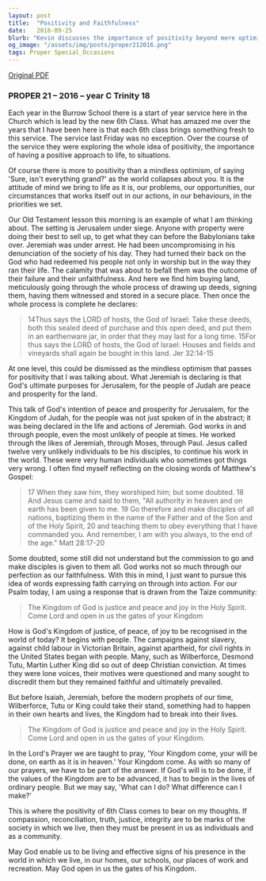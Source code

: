 ```yaml
---
layout: post
title:  "Positivity and Faithfulness"
date:   2016-09-25
blurb: "Kevin discusses the importance of positivity beyond mere optimism, using the example of Jeremiah buying land during Jerusalem's siege as a sign of faith in God's promises. He emphasizes that God's work is carried out through the faithfulness of ordinary people, and that the values of God's Kingdom—justice, peace, and joy—must be evident in our lives to effect change in the world."
og_image: "/assets/img/posts/proper212016.png"
tags: Proper Special_Occasions
---
```

[Original PDF](/assets/pdf/proper212016.pdf)    
### PROPER 21 – 2016 – year C Trinity 18

Each year in the Burrow School there is a start of year service here in the Church which is lead by the new 6th Class. What has amazed me over the years that I have been here is that each 6th class brings something fresh to this service. The service last Friday was no exception. Over the course of the service they were exploring the whole idea of positivity, the importance of having a positive approach to life, to situations.

Of course there is more to positivity than a mindless optimism, of saying 'Sure, isn't everything grand?' as the world collapses about you. It is the attitude of mind we bring to life as it is, our problems, our opportunities, our circumstances that works itself out in our actions, in our behaviours, in the priorities we set.

Our Old Testament lesson this morning is an example of what I am thinking about. The setting is Jerusalem under siege. Anyone with property were doing their best to sell up, to get what they can before the Babylonians take over. Jeremiah was under arrest. He had been uncompromising in his denunciation of the society of his day. They had turned their back on the God who had redeemed his people not only in worship but in the way they ran their life. The calamity that was about to befall them was the outcome of their failure and their unfaithfulness. And here we find him buying land, meticulously going through the whole process of drawing up deeds, signing them, having them witnessed and stored in a secure place. Then once the whole process is complete he declares:

> 14Thus says the LORD of hosts, the God of Israel: Take these deeds, both this sealed deed of purchase and this open deed, and put them in an earthenware jar, in order that they may last for a long time. 15For thus says the LORD of hosts, the God of Israel: Houses and fields and vineyards shall again be bought in this land. Jer 32:14-15

At one level, this could be dismissed as the mindless optimism that passes for positivity that I was talking about. What Jeremiah is declaring is that God's ultimate purposes for Jerusalem, for the people of Judah are peace and prosperity for the land.

This talk of God's intention of peace and prosperity for Jerusalem, for the Kingdom of Judah, for the people was not just spoken of in the abstract; it was being declared in the life and actions of Jeremiah. God works in and through people, even the most unlikely of people at times. He worked through the likes of Jeremiah, through Moses, through Paul. Jesus called twelve very unlikely individuals to be his disciples, to continue his work in the world. These were very human individuals who sometimes got things very wrong. I often find myself reflecting on the closing words of Matthew's Gospel:

> 17 When they saw him, they worshiped him; but some doubted. 18 And Jesus came and said to them, "All authority in heaven and on earth has been given to me. 19 Go therefore and make disciples of all nations, baptizing them in the name of the Father and of the Son and of the Holy Spirit, 20 and teaching them to obey everything that I have commanded you. And remember, I am with you always, to the end of the age." Matt 28:17-20

Some doubted, some still did not understand but the commission to go and make disciples is given to them all. God works not so much through our perfection as our faithfulness. With this in mind, I just want to pursue this idea of words expressing faith carrying on through into action. For our Psalm today, I am using a response that is drawn from the Taize community:

> The Kingdom of God is justice and peace and joy in the Holy Spirit. Come Lord and open in us the gates of your Kingdom

How is God's Kingdom of justice, of peace, of joy to be recognised in the world of today? It begins with people. The campaigns against slavery, against child labour in Victorian Britain, against apartheid, for civil rights in the United States began with people. Many, such as Wilberforce, Desmond Tutu, Martin Luther King did so out of deep Christian conviction. At times they were lone voices, their motives were questioned and many sought to discredit them but they remained faithful and ultimately prevailed.

But before Isaiah, Jeremiah, before the modern prophets of our time, Wilberforce, Tutu or King could take their stand, something had to happen in their own hearts and lives, the Kingdom had to break into their lives.

> The Kingdom of God is justice and peace and joy in the Holy Spirit. Come Lord and open in us the gates of your Kingdom.

In the Lord's Prayer we are taught to pray, 'Your Kingdom come, your will be done, on earth as it is in heaven.' Your Kingdom come. As with so many of our prayers, we have to be part of the answer. If God's will is to be done, if the values of the Kingdom are to be advanced, it has to begin in the lives of ordinary people. But we may say, 'What can I do? What difference can I make?'

This is where the positivity of 6th Class comes to bear on my thoughts. If compassion, reconciliation, truth, justice, integrity are to be marks of the society in which we live, then they must be present in us as individuals and as a community.

May God enable us to be living and effective signs of his presence in the world in which we live, in our homes, our schools, our places of work and recreation. May God open in us the gates of his Kingdom.
